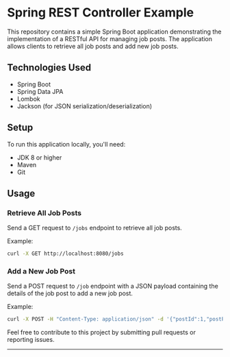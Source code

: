 # Spring REST Controller Example

This repository contains a simple Spring Boot application demonstrating the implementation of a RESTful API for managing job posts. The application allows clients to retrieve all job posts and add new job posts.

## Technologies Used

- Spring Boot
- Spring Data JPA
- Lombok
- Jackson (for JSON serialization/deserialization)

## Setup

To run this application locally, you'll need:

- JDK 8 or higher
- Maven
- Git

## Usage

### Retrieve All Job Posts

Send a GET request to `/jobs` endpoint to retrieve all job posts.

Example:
```bash
curl -X GET http://localhost:8080/jobs
```

### Add a New Job Post

Send a POST request to `/job` endpoint with a JSON payload containing the details of the job post to add a new job post.

Example:
```bash
curl -X POST -H "Content-Type: application/json" -d '{"postId":1,"postProfile":"Software Engineer","postDesc":"Full-time software engineer position","reqExperience":2,"postTechStack":["Java","Spring Boot","Hibernate"]}' http://localhost:8080/job
```



Feel free to contribute to this project by submitting pull requests or reporting issues.

---
